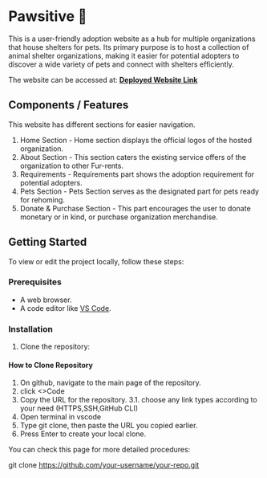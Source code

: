 # Pawsitive 🐾
This is a user-friendly adoption website as a hub for multiple organizations that house shelters for pets. Its primary purpose is to host a collection of animal shelter organizations, making it easier for potential adopters to discover a wide variety of pets and connect with shelters efficiently.

The website can be accessed at: **[Deployed Website Link](#)**

## Components / Features
This website has different sections for easier navigation.

1. Home Section - Home section displays the official logos of the hosted organization.
2. About Section - This section caters the existing service offers of the organization to other Fur-rents.
3. Requirements - Requirements part shows the adoption requirement for potential adopters.
4. Pets Section - Pets Section serves as the designated part for pets ready for rehoming.
5. Donate & Purchase Section - This part encourages the user to donate monetary or in kind, or purchase organization merchandise.

## Getting Started

To view or edit the project locally, follow these steps:

### Prerequisites
- A web browser.
- A code editor like [VS Code](https://code.visualstudio.com/).

### Installation
1. Clone the repository:

#### How to Clone Repository

1. On github, navigate to the main page of the repository.
2. click <>Code
3. Copy the URL for the repository. 3.1. choose any link types according to your need (HTTPS,SSH,GitHub CLI)
4. Open terminal in vscode
5. Type git clone, then paste the URL you copied earlier.
6. Press Enter to create your local clone.

You can check this page for more detailed procedures: 

git clone https://github.com/your-username/your-repo.git

